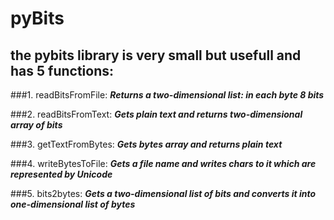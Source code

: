 # pyBits

## the pybits library is very small but usefull and has 5 functions:

###1. readBitsFromFile:       **_Returns a two-dimensional list: in each byte 8 bits_**

###2. readBitsFromText:       **_Gets plain text and returns two-dimensional array of bits_**

###3. getTextFromBytes:       **_Gets bytes array and returns plain text_**

###4. writeBytesToFile:       **_Gets a file name and writes chars to it which are represented by Unicode_**

###5. bits2bytes:       **_Gets a two-dimensional list of bits and converts it into one-dimensional list of bytes_**
